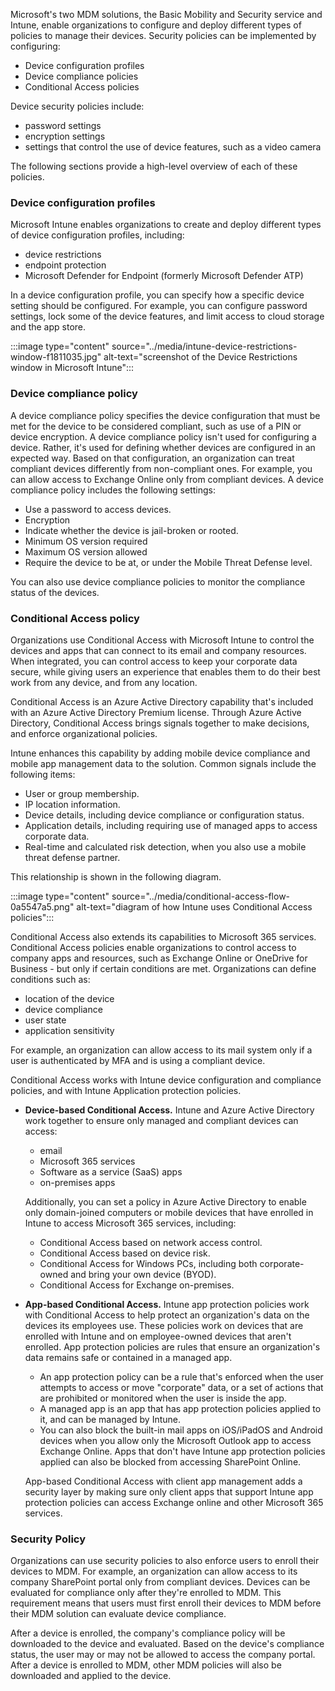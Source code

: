 Microsoft's two MDM solutions, the Basic Mobility and Security service and Intune, enable organizations to configure and deploy different types of policies to manage their devices. Security policies can be implemented by configuring:

 -  Device configuration profiles
 -  Device compliance policies
 -  Conditional Access policies

Device security policies include:

 -  password settings
 -  encryption settings
 -  settings that control the use of device features, such as a video camera

The following sections provide a high-level overview of each of these policies.

### Device configuration profiles

Microsoft Intune enables organizations to create and deploy different types of device configuration profiles, including:

 -  device restrictions
 -  endpoint protection
 -  Microsoft Defender for Endpoint (formerly Microsoft Defender ATP)

In a device configuration profile, you can specify how a specific device setting should be configured. For example, you can configure password settings, lock some of the device features, and limit access to cloud storage and the app store.

:::image type="content" source="../media/intune-device-restrictions-window-f1811035.jpg" alt-text="screenshot of the Device Restrictions window in Microsoft Intune":::


### Device compliance policy

A device compliance policy specifies the device configuration that must be met for the device to be considered compliant, such as use of a PIN or device encryption. A device compliance policy isn't used for configuring a device. Rather, it's used for defining whether devices are configured in an expected way. Based on that configuration, an organization can treat compliant devices differently from non-compliant ones. For example, you can allow access to Exchange Online only from compliant devices. A device compliance policy includes the following settings:

 -  Use a password to access devices.
 -  Encryption
 -  Indicate whether the device is jail-broken or rooted.
 -  Minimum OS version required
 -  Maximum OS version allowed
 -  Require the device to be at, or under the Mobile Threat Defense level.

You can also use device compliance policies to monitor the compliance status of the devices.

### Conditional Access policy

Organizations use Conditional Access with Microsoft Intune to control the devices and apps that can connect to its email and company resources. When integrated, you can control access to keep your corporate data secure, while giving users an experience that enables them to do their best work from any device, and from any location.

Conditional Access is an Azure Active Directory capability that's included with an Azure Active Directory Premium license. Through Azure Active Directory, Conditional Access brings signals together to make decisions, and enforce organizational policies.

Intune enhances this capability by adding mobile device compliance and mobile app management data to the solution. Common signals include the following items:

 -  User or group membership.
 -  IP location information.
 -  Device details, including device compliance or configuration status.
 -  Application details, including requiring use of managed apps to access corporate data.
 -  Real-time and calculated risk detection, when you also use a mobile threat defense partner.

This relationship is shown in the following diagram.

:::image type="content" source="../media/conditional-access-flow-0a5547a5.png" alt-text="diagram of how Intune uses Conditional Access policies":::


Conditional Access also extends its capabilities to Microsoft 365 services. Conditional Access policies enable organizations to control access to company apps and resources, such as Exchange Online or OneDrive for Business - but only if certain conditions are met. Organizations can define conditions such as:

 -  location of the device
 -  device compliance
 -  user state
 -  application sensitivity

For example, an organization can allow access to its mail system only if a user is authenticated by MFA and is using a compliant device.

Conditional Access works with Intune device configuration and compliance policies, and with Intune Application protection policies.

 -  **Device-based Conditional Access.** Intune and Azure Active Directory work together to ensure only managed and compliant devices can access:
    
     -  email
     -  Microsoft 365 services
     -  Software as a service (SaaS) apps
     -  on-premises apps
    
    Additionally, you can set a policy in Azure Active Directory to enable only domain-joined computers or mobile devices that have enrolled in Intune to access Microsoft 365 services, including:
    
     -  Conditional Access based on network access control.
     -  Conditional Access based on device risk.
     -  Conditional Access for Windows PCs, including both corporate-owned and bring your own device (BYOD).
     -  Conditional Access for Exchange on-premises.<br>
 -  **App-based Conditional Access.** Intune app protection policies work with Conditional Access to help protect an organization's data on the devices its employees use. These policies work on devices that are enrolled with Intune and on employee-owned devices that aren't enrolled. App protection policies are rules that ensure an organization's data remains safe or contained in a managed app.
    
     -  An app protection policy can be a rule that's enforced when the user attempts to access or move "corporate" data, or a set of actions that are prohibited or monitored when the user is inside the app.
     -  A managed app is an app that has app protection policies applied to it, and can be managed by Intune.
     -  You can also block the built-in mail apps on iOS/iPadOS and Android devices when you allow only the Microsoft Outlook app to access Exchange Online. Apps that don't have Intune app protection policies applied can also be blocked from accessing SharePoint Online.
    
    App-based Conditional Access with client app management adds a security layer by making sure only client apps that support Intune app protection policies can access Exchange online and other Microsoft 365 services.

### Security Policy

Organizations can use security policies to also enforce users to enroll their devices to MDM. For example, an organization can allow access to its company SharePoint portal only from compliant devices. Devices can be evaluated for compliance only after they're enrolled to MDM. This requirement means that users must first enroll their devices to MDM before their MDM solution can evaluate device compliance.

After a device is enrolled, the company's compliance policy will be downloaded to the device and evaluated. Based on the device's compliance status, the user may or may not be allowed to access the company portal. After a device is enrolled to MDM, other MDM policies will also be downloaded and applied to the device.
